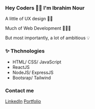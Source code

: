 ### Hey Coders 👋🏻 I'm Ibrahim Nour
A little of UX design 🧚‍♂️ 

Much of Web Development 👨🏻‍💻 

But most importantly, a lot of ambitious 💡

### ✨ Thchnologies 
* HTML/ CSS/ JavaScript
* ReactJS
* NodeJS/ ExpressJS
* Bootsrap/ Tailwind

### Contact me
[LinkedIn](https://www.linkedin.com/in/ibra-nour/)
[Portfolio](https://ibrahimnour-portfolio.web.app/)

<!--
**Nourcova/Nourcova** is a ✨ _special_ ✨ repository because its `README.md` (this file) appears on your GitHub profile.

Here are some ideas to get you started:

- 🔭 I’m currently working on ...
- 🌱 I’m currently learning ...
- 👯 I’m looking to collaborate on ...
- 🤔 I’m looking for help with ...
- 💬 Ask me about ...
- 📫 How to reach me: ...
- 😄 Pronouns: ...
- ⚡ Fun fact: ...
-->
